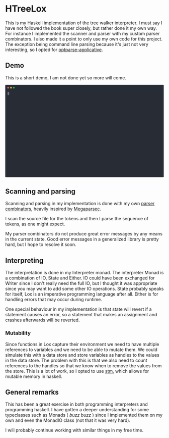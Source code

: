 # HTreeLox

This is my Haskell implementation of the tree walker interpreter.
I must say I have not followed the book super closely, but rather done it my own way.
For instance I implemented the scanner and parser with my custom parser combinators.
I also made it a point to only use my own code for this project.
The exception being command line parsing because it's just not very interesting,
so I opted for [optparse-applicative](https://hackage.haskell.org/package/optparse-applicative).

## Demo

This is a short demo, I am not done yet so more will come.

![Demo](./res/demo.svg)

## Scanning and parsing

Scanning and parsing in my implementation is done with my own
[parser combinators](https://en.wikipedia.org/wiki/Parser_combinator),
heavily inspired by [Megaparsec](https://github.com/mrkkrp/megaparsec).

I scan the source file for the tokens and then I parse the sequence of tokens, as
one might expect.

My parser combinators do not produce great error messages by any means in the
current state. Good error messages in a generalized library is pretty hard, but
I hope to resolve it soon.

## Interpreting

The interpretation is done in my Interpreter monad. The interpreter Monad is a
combination of IO, State and Either. IO could have been exchanged for Writer
since I don't really need the full IO, but I thought it was appropriate since
you may want to add some other IO operations. State probably speaks for itself,
Lox is an imperative programming language after all. Either is for handling
errors that may occur during runtime.

One special behaviour in my implementation
is that state will revert if a statement causes an error, so a statement that
makes an assignment and crashes afterwards will be reverted.

### Mutability

Since functions in Lox capture their environment we need to have multiple
references to variables and we need to be able to mutate them. We could simulate
this with a data store and store variables as handles to the values in the data
store. The problem with this is that we also need to count references to the
handles so that we know when to remove the values from the store. This is a lot
of work, so I opted to use [stm](https://hackage.haskell.org/package/stm), which
allows for mutable memory in haskell.

## General remarks

This has been a great exercise in both programming interpreters and programming
haskell. I have gotten a deeper understanding for some typeclasses such as
Monads ( _buzz buzz_ ) since I implemented them on my own and even the MonadIO
class (not that it was very hard).

I will probably continue working with similar things in my free time.

